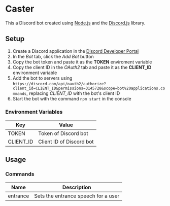 # Caster

This a Discord bot created using [Node.js](https://nodejs.org/) and the [Discord.js](https://discord.js.org/) library. 

## Setup

1. Create a Discord application in the [Discord Developer Portal](https://discord.com/developers/applications)
2. In the *Bot* tab, click the *Add Bot* button
3. Copy the bot token and paste it as the **TOKEN** enviroment variable
4. Copy the client ID in the *OAuth2* tab and paste it as the **CLIENT_ID** environment variable
5. Add the bot to servers using `https://discord.com/api/oauth2/authorize?client_id=CLIENT_ID&permissions=3145728&scope=bot%20applications.commands`, replacing *CLIENT_ID* with the bot's client ID
6. Start the bot with the command `npm start` in the console

### Environment Variables
| Key | Value |
| - | - |
| TOKEN | Token of Discord bot |
| CLIENT_ID | Client ID of Discord bot |

## Usage

### Commands
| Name | Description |
| - | - |
| entrance | Sets the entrance speech for a user |